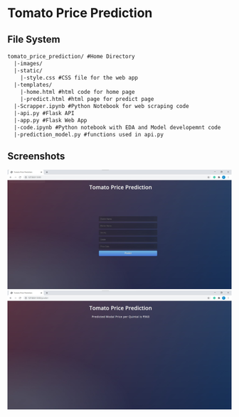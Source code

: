 # Tomato Price Prediction
## File System
```
tomato_price_prediction/ #Home Directory
  |-images/
  |-static/
    |-style.css #CSS file for the web app
  |-templates/
    |-home.html #html code for home page
    |-predict.html #html page for predict page
  |-Scrapper.ipynb #Python Notebook for web scraping code
  |-api.py #Flask API
  |-app.py #Flask Web App
  |-code.ipynb #Python notebook with EDA and Model developemnt code
  |-prediction_model.py #functions used in api.py
  ```
## Screenshots
<img src="https://github.com/chawla201/tomato_price_prediction/blob/main/images/Screenshot1.jpg">
<img src="https://github.com/chawla201/tomato_price_prediction/blob/main/images/Screenshot2.jpg">
